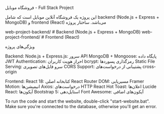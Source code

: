 فروشگاه موبایل - Full Stack Project

این پروژه یک فروشگاه آنلاین موبایل است که شامل backend (Node.js + Express + MongoDB) و frontend (React) می‌باشد.
ساختار پروژه

web-project-backend/ # Backend (Node.js + Express + MongoDB)
web-project-frontend/ # Frontend (React)

ویژگی‌های پروژه

Backend:
Node.js + Express.js: سرور API
MongoDB + Mongoose: پایگاه داده
JWT Authentication: احراز هویت کاربران
bcrypt: رمزگذاری پسوردها
Static File Serving: سرو فایل‌های تصویری
CORS Support: پشتیبانی از درخواست‌های cross-origin

Frontend:
React 18: کتابخانه اصلی
React Router DOM: مسیریابی
Framer Motion: انیمیشن‌ها
Axios: درخواست‌های HTTP
React Hot Toast: اعلان‌ها
Lucide React: آیکون‌ها
Bootstrap 5: استایل‌دهی
Font Awesome: آیکون‌های اضافی

To run the code and start the website, double-click "start-website.bat". Make sure you're connected to the database, otherwise you'll get an error.
